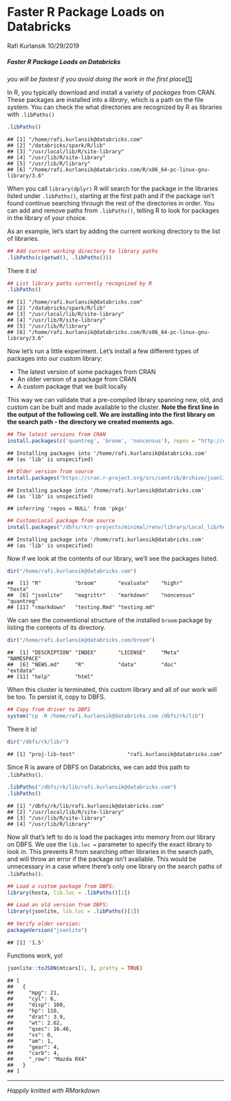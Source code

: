 Faster R Package Loads on Databricks
================
Rafi Kurlansik
10/29/2019

##### Faster R Package Loads on Databricks

*you will be fastest if you avoid doing the work in the first
place*[\[1\]](http://dirk.eddelbuettel.com/blog/2017/11/27/#011_faster_package_installation_one)

In R, you typically download and install a variety of *packages* from
CRAN. These packages are installed into a *library*, which is a path on
the file system. You can check the what directories are recognized by R
as libraries with
    `.libPaths()`

``` r
.libPaths()
```

    ## [1] "/home/rafi.kurlansik@databricks.com"                                  
    ## [2] "/databricks/spark/R/lib"                                              
    ## [3] "/usr/local/lib/R/site-library"                                        
    ## [4] "/usr/lib/R/site-library"                                              
    ## [5] "/usr/lib/R/library"                                                   
    ## [6] "/home/rafi.kurlansik@databricks.com/R/x86_64-pc-linux-gnu-library/3.6"

When you call `library(dplyr)` R will search for the package in the
libraries listed under `.libPaths()`, starting at the first path and if
the package isn’t found continue searching through the rest of the
directories in order. You can add and remove paths from `.libPaths()`,
telling R to look for packages in the library of your choice.

As an example, let’s start by adding the current working directory to
the list of libraries.

``` r
## Add current working directory to library paths
.libPaths(c(getwd(), .libPaths()))
```

There it is\!

``` r
## List library paths currently recognized by R
.libPaths()
```

    ## [1] "/home/rafi.kurlansik@databricks.com"                                  
    ## [2] "/databricks/spark/R/lib"                                              
    ## [3] "/usr/local/lib/R/site-library"                                        
    ## [4] "/usr/lib/R/site-library"                                              
    ## [5] "/usr/lib/R/library"                                                   
    ## [6] "/home/rafi.kurlansik@databricks.com/R/x86_64-pc-linux-gnu-library/3.6"

Now let’s run a little experiment. Let’s install a few different types
of packages into our custom library:

  - The latest version of some packages from CRAN
  - An older version of a package from CRAN
  - A custom package that we built locally

This way we can validate that a pre-compiled library spanning new, old,
and custom can be built and made available to the cluster. **Note the
first line in the output of the following cell. We are installing into
the first library on the search path - the directory we created moments
ago.**

``` r
## The latest versions from CRAN
install.packages(c('quantreg', 'broom', 'noncensus'), repos = "http://cran.us.r-project.org")
```

    ## Installing packages into '/home/rafi.kurlansik@databricks.com'
    ## (as 'lib' is unspecified)

``` r
## Older version from source
install.packages("https://cran.r-project.org/src/contrib/Archive/jsonlite/jsonlite_1.5.tar.gz", type = "source", dependencies = T)
```

    ## Installing package into '/home/rafi.kurlansik@databricks.com'
    ## (as 'lib' is unspecified)

    ## inferring 'repos = NULL' from 'pkgs'

``` r
## Custom/Local package from source
install.packages("/dbfs/rk/r-projects/minimal/renv/library/Local_lib/hosta/hosta_1.0.tar.gz", type = "source", repos = NULL)
```

    ## Installing package into '/home/rafi.kurlansik@databricks.com'
    ## (as 'lib' is unspecified)

Now if we look at the contents of our library, we’ll see the packages
listed.

``` r
dir("/home/rafi.kurlansik@databricks.com")
```

    ##  [1] "R"           "broom"       "evaluate"    "highr"       "hosta"      
    ##  [6] "jsonlite"    "magrittr"    "markdown"    "noncensus"   "quantreg"   
    ## [11] "rmarkdown"   "testing.Rmd" "testing.md"

We can see the conventional structure of the installed `broom` package
by listing the contents of its
    directory.

``` r
dir("/home/rafi.kurlansik@databricks.com/broom")
```

    ##  [1] "DESCRIPTION" "INDEX"       "LICENSE"     "Meta"        "NAMESPACE"  
    ##  [6] "NEWS.md"     "R"           "data"        "doc"         "extdata"    
    ## [11] "help"        "html"

When this cluster is terminated, this custom library and all of our work
will be too. To persist it, copy to DBFS.

``` r
## Copy from driver to DBFS
system("cp -R /home/rafi.kurlansik@databricks.com /dbfs/rk/lib")
```

There it
    is\!

``` r
dir("/dbfs/rk/lib/")
```

    ## [1] "proj-lib-test"                 "rafi.kurlansik@databricks.com"

Since R is aware of DBFS on Databricks, we can add this path to
`.libPaths()`.

``` r
.libPaths("/dbfs/rk/lib/rafi.kurlansik@databricks.com")
.libPaths()
```

    ## [1] "/dbfs/rk/lib/rafi.kurlansik@databricks.com"
    ## [2] "/usr/local/lib/R/site-library"             
    ## [3] "/usr/lib/R/site-library"                   
    ## [4] "/usr/lib/R/library"

Now all that’s left to do is load the packages into memory from our
library on DBFS. We use the `lib.loc =` parameter to specify the exact
library to look in. This prevents R from searching other libraries in
the search path, and will throw an error if the package isn’t available.
This would be unnecessary in a case where there’s only one library on
the search paths of `.libPaths()`.

``` r
## Load a custom package from DBFS:
library(hosta, lib.loc = .libPaths()[1])

## Load an old version from DBFS:
library(jsonlite, lib.loc = .libPaths()[1])

## Verify older version:
packageVersion("jsonlite")
```

    ## [1] '1.5'

Functions work, yo\!

``` r
jsonlite::toJSON(mtcars[1, ], pretty = TRUE)
```

    ## [
    ##   {
    ##     "mpg": 21,
    ##     "cyl": 6,
    ##     "disp": 160,
    ##     "hp": 110,
    ##     "drat": 3.9,
    ##     "wt": 2.62,
    ##     "qsec": 16.46,
    ##     "vs": 0,
    ##     "am": 1,
    ##     "gear": 4,
    ##     "carb": 4,
    ##     "_row": "Mazda RX4"
    ##   }
    ## ]
    
 ___
    
*Happily knitted with RMarkdown*
